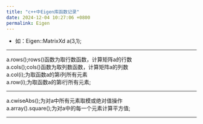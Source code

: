 ```yaml
---
title: "c++中Eigen库函数记录"
date: 2024-12-04 10:27:06 +0800
permalink: Eigen
---
```

* 如：Eigen::MatrixXd a(3,1);  
___  
a.rows();rows()函数为取行数函数，计算矩阵a的行数  
a.cols();cols()函数为取列数函数，计算矩阵a的列数  
a.col(i);为取函数a的第i列所有元素  
a.row(i);为取函数a的第i行所有元素;  
___  
a.cwiseAbs();为对a中所有元素取模或绝对值操作  
a.array().square();为对a中的每一个元素计算平方值;  
___  
